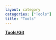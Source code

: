 ```yaml
---
layout: category
categories: ["Tools"]
title: "Tools"
---
```

<p><a href="{{ site.url }}/category/Git.html"><b>Tools/Git</b></a></p>